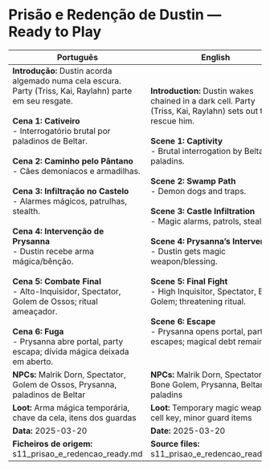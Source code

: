 # Prisão e Redenção de Dustin — Ready to Play

| Português                                                                                                                                                                                                                                                                                                                                                                                                                                                                                                                                                                                                                                              | English                                                                                                                                                                                                                                                                                                                                                                                                                                                                                                                                                                                                            |
| ------------------------------------------------------------------------------------------------------------------------------------------------------------------------------------------------------------------------------------------------------------------------------------------------------------------------------------------------------------------------------------------------------------------------------------------------------------------------------------------------------------------------------------------------------------------------------------------------------------------------------------------------------ | ------------------------------------------------------------------------------------------------------------------------------------------------------------------------------------------------------------------------------------------------------------------------------------------------------------------------------------------------------------------------------------------------------------------------------------------------------------------------------------------------------------------------------------------------------------------------------------------------------------------ |
| **Introdução:** Dustin acorda algemado numa cela escura. Party (Triss, Kai, Raylahn) parte em seu resgate.<br><br>**Cena 1: Cativeiro**<br>- Interrogatório brutal por paladinos de Beltar.<br><br>**Cena 2: Caminho pelo Pântano**<br>- Cães demoníacos e armadilhas.<br><br>**Cena 3: Infiltração no Castelo**<br>- Alarmes mágicos, patrulhas, stealth.<br><br>**Cena 4: Intervenção de Prysanna**<br>- Dustin recebe arma mágica/bênção.<br><br>**Cena 5: Combate Final**<br>- Alto-Inquisidor, Spectator, Golem de Ossos; ritual ameaçador.<br><br>**Cena 6: Fuga**<br>- Prysanna abre portal, party escapa; dívida mágica deixada em aberto.<br> | **Introduction:** Dustin wakes chained in a dark cell. Party (Triss, Kai, Raylahn) sets out to rescue him.<br><br>**Scene 1: Captivity**<br>- Brutal interrogation by Beltar paladins.<br><br>**Scene 2: Swamp Path**<br>- Demon dogs and traps.<br><br>**Scene 3: Castle Infiltration**<br>- Magic alarms, patrols, stealth.<br><br>**Scene 4: Prysanna’s Intervention**<br>- Dustin gets magic weapon/blessing.<br><br>**Scene 5: Final Fight**<br>- High Inquisitor, Spectator, Bone Golem; threatening ritual.<br><br>**Scene 6: Escape**<br>- Prysanna opens portal, party escapes; magical debt remains.<br> |
| **NPCs:** Malrik Dorn, Spectator, Golem de Ossos, Prysanna, paladinos de Beltar                                                                                                                                                                                                                                                                                                                                                                                                                                                                                                                                                                        | **NPCs:** Malrik Dorn, Spectator, Bone Golem, Prysanna, Beltar paladins                                                                                                                                                                                                                                                                                                                                                                                                                                                                                                                                            |
| **Loot:** Arma mágica temporária, chave da cela, itens dos guardas                                                                                                                                                                                                                                                                                                                                                                                                                                                                                                                                                                                     | **Loot:** Temporary magic weapon, cell key, minor guard items                                                                                                                                                                                                                                                                                                                                                                                                                                                                                                                                                      |
| **Data:** 2025-03-20                                                                                                                                                                                                                                                                                                                                                                                                                                                                                                                                                                                                                                   | **Date:** 2025-03-20                                                                                                                                                                                                                                                                                                                                                                                                                                                                                                                                                                                               |
| **Ficheiros de origem:** s11_prisao_e_redencao_ready.md                                                                                                                                                                                                                                                                                                                                                                                                                                                                                                                                                                                                | **Source files:** s11_prisao_e_redencao_ready.md                                                                                                                                                                                                                                                                                                                                                                                                                                                                                                                                                                   |
